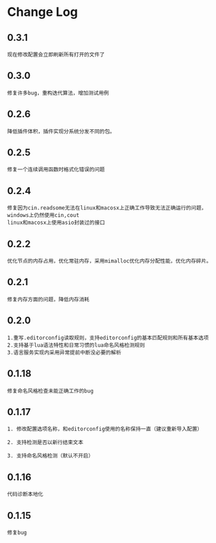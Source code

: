 # Change Log

## 0.3.1

    现在修改配置会立即刷新所有打开的文件了

## 0.3.0

    修复许多bug，重构迭代算法，增加测试用例

## 0.2.6

    降低插件体积，插件实现分系统分发不同的包。

## 0.2.5

    修复一个连续调用函数时格式化错误的问题

## 0.2.4 

    修复因为cin.readsome无法在linux和macosx上正确工作导致无法正确运行的问题，windows上仍然使用cin,cout
    linux和macosx上使用asio封装过的接口

## 0.2.2

    优化节点的内存占用，优化常驻内存，采用mimalloc优化内存分配性能，优化内存碎片。

## 0.2.1

    修复内存方面的问题，降低内存消耗


## 0.2.0

    1.重写.editorconfig读取规则，支持editorconfig的基本匹配规则和所有基本选项
    2.支持基于lua语法特性和日常习惯的lua命名风格检测规则
    3.语言服务实现内采用异常提前中断没必要的解析

## 0.1.18
    
    修复命名风格检查未能正确工作的bug

## 0.1.17

    1. 修改配置选项名称，和editorconfig使用的名称保持一直（建议重新导入配置）

    2. 支持检测是否以新行结束文本

    3. 支持命名风格检测（默认不开启）

## 0.1.16

    代码诊断本地化

## 0.1.15

    修复bug
